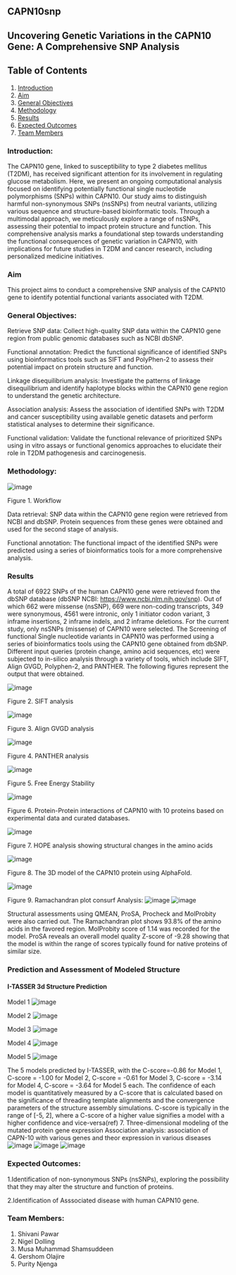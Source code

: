 ## CAPN10snp

## Uncovering Genetic Variations in the CAPN10 Gene: A Comprehensive SNP Analysis

## Table of Contents
1. [Introduction]("Introduction")
2. [Aim]("Aim")
3. [General Objectives]("General-Objectives")
4. [Methodology]("Methodology")
5. [Results]("Results")
6. [Expected Outcomes]("Expected_Outcomes")
7. [Team Members]("Team_Members")


### Introduction:
The CAPN10 gene, linked to susceptibility to type 2 diabetes mellitus (T2DM), has received significant attention for its involvement in regulating glucose metabolism. Here, we present an ongoing computational analysis focused on identifying potentially functional single nucleotide polymorphisms (SNPs) within CAPN10. Our study aims to distinguish harmful non-synonymous SNPs (nsSNPs) from neutral variants, utilizing various sequence and structure-based bioinformatic tools. Through a multimodal approach, we meticulously explore a range of nsSNPs, assessing their potential to impact protein structure and function. This comprehensive analysis marks a foundational step towards understanding the functional consequences of genetic variation in CAPN10, with implications for future studies in T2DM and cancer research, including personalized medicine initiatives.

### Aim
This project aims to conduct a comprehensive SNP analysis of the CAPN10 gene to identify potential functional variants associated with T2DM.

### General Objectives:
Retrieve SNP data: Collect high-quality SNP data within the CAPN10 gene region from public genomic databases such as NCBI dbSNP.

Functional annotation: Predict the functional significance of identified SNPs using bioinformatics tools such as SIFT and PolyPhen-2 to assess their potential impact on protein structure and function.

Linkage disequilibrium analysis: Investigate the patterns of linkage disequilibrium and identify haplotype blocks within the CAPN10 gene region to understand the genetic architecture.

Association analysis: Assess the association of identified SNPs with T2DM and cancer susceptibility using available genetic datasets and perform statistical analyses to determine their significance.

Functional validation: Validate the functional relevance of prioritized SNPs using in vitro assays or functional genomics approaches to elucidate their role in T2DM pathogenesis and carcinogenesis.


### Methodology:
![image](https://github.com/omicscodeathon/capn10snp/blob/main/figures/Workflow_CAPN10snp.jpg)

Figure 1. Workflow

Data retrieval: SNP data within the CAPN10 gene region were retrieved from NCBI and dbSNP. Protein sequences from these genes were obtained and used for the second stage of analysis.

Functional annotation: The functional impact of the identified SNPs were predicted using a series of bioinformatics tools for a more comprehensive analysis. 


### Results

A total of 6922 SNPs of the human CAPN10 gene were retrieved from the dbSNP database (dbSNP NCBI: https://www.ncbi.nlm.nih.gov/snp). Out of which 662 were missense (nsSNP), 669 were non-coding transcripts, 349 were synonymous, 4561 were intronic, only 1 initiator codon variant, 3 inframe insertions, 2 inframe indels, and 2 inframe deletions. For the current study, only nsSNPs (missense) of CAPN10 were selected.
The Screening of functional Single nucleotide variants in CAPN10 was performed using a series of bioinformatics tools using the CAPN10 gene obtained from dbSNP. Different input queries (protein change, amino acid sequences, etc) were subjected to in-silico analysis through a variety of tools, which include SIFT, Align GVGD, Polyphen-2, and PANTHER. The following figures represent the output that were obtained.


![image](figures/SIFT_analysis.jpg)

Figure 2. SIFT analysis


![image](figures/align_GVGD.png)

Figure 3. Align GVGD analysis


![image](figures/panther_analysis.png)

Figure 4. PANTHER analysis

![image](figures/free_energy_stability_prediction.png)

Figure 5. Free Energy Stability

![image](figures/protein-protein_interaction.png)

Figure 6. Protein-Protein interactions of CAPN10 with 10 proteins based on experimental data and curated databases.


![image](figures/HOPE_Mutations.png)

Figure 7. HOPE analysis showing structural changes in the amino acids

![image](figures/3D_3.png)

Figure 8. The 3D model of the CAPN10 protein using AlphaFold. 

![image](figures/3D_1.png)

Figure 9. Ramachandran plot
consurf Analysis:
![image](https://github.com/omicscodeathon/capn10snp/blob/main/figures/ConSurf_1.png)
![image](https://github.com/omicscodeathon/capn10snp/blob/main/figures/ConSurf_3D.png)


Structural assessments using QMEAN, ProSA, Procheck and MolProbity were also carried out. The Ramachandran plot shows 93.8% of the amino acids in the favored region. MolProbity score of 1.14 was recorded for the model. ProSA reveals an overall model quality Z-score of -9.28 showing that the model is within the range of scores typically found for native proteins of similar size.
### Prediction and Assessment of Modeled Structure
#### I-TASSER 3d Structure Prediction

Model 1
![image](https://github.com/omicscodeathon/capn10snp/blob/main/output/model1.gif)

Model 2
![image](https://github.com/omicscodeathon/capn10snp/blob/main/output/model2.gif)

Model 3
![image](https://github.com/omicscodeathon/capn10snp/blob/main/output/model3.gif)

Model 4
![image](https://github.com/omicscodeathon/capn10snp/blob/main/output/model4.gif)

Model 5
![image](https://github.com/omicscodeathon/capn10snp/blob/main/output/model5.gif)

The 5 models predicted by I-TASSER, with the C-score=-0.86 for Model 1, C-score = -1.00 for Model 2, C-score = -0.61 for Model 3, C-score = -3.14 for Model 4, C-score = -3.64 for Model 5 each. The confidence of each model is quantitatively measured by a C-score that is calculated based on the significance of threading template alignments and the convergence parameters of the structure assembly simulations. C-score is typically in the range of [-5, 2], where a C-score of a higher value signifies a model with a higher confidence and vice-versa(ref)
7. Three-dimensional modeling of the mutated protein
gene expression Association analysis: 
association of CAPN-10 with various genes and theor expression in various diseases
![image](https://github.com/omicscodeathon/capn10snp/blob/main/output/gh.png)
![image](https://github.com/omicscodeathon/capn10snp/blob/main/output/qw.png)
![image](https://github.com/omicscodeathon/capn10snp/blob/main/output/vb.png)

<!--### Linkage disequilibrium analysis: 
Analyze linkage disequilibrium patterns and identify haplotype blocks using statistical methods.

###  

### Functional validation: 
Validate the functional relevance of prioritized SNPs using experimental assays or functional genomics approaches.


### Catalog of identified SNPs within the CAPN10 gene.
Assessment of functional significance for prioritized SNPs.

Identification of haplotype blocks and linkage disequilibrium patterns within CAPN10.

Association analysis results linking specific SNPs to various disorders.

Functional validation of selected SNPs to elucidate their role in T2DM pathogenesis.-->

### Expected Outcomes:
1.Identification of non-synonymous SNPs (nsSNPs), exploring the possibility that they may alter the structure and function of proteins.

2.Identification of Asssociated disease with human CAPN10 gene.

### Team Members: 
1. Shivani Pawar
2. Nigel Dolling
3. Musa Muhammad Shamsuddeen
4. Gershom Olajire
5. Purity Njenga


